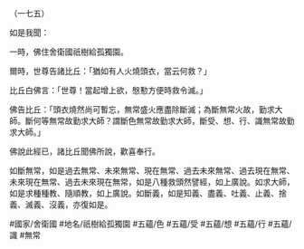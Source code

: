 （一七五）

如是我聞：

一時，佛住舍衛國祇樹給孤獨園。

爾時，世尊告諸比丘：「猶如有人火燒頭衣，當云何救？」

比丘白佛言：「世尊！當起增上欲，慇懃方便時救令滅。」

佛告比丘：「頭衣燒然尚可暫忘，無常盛火應盡除斷滅；為斷無常火故，勤求大師。斷何等無常故勤求大師？謂斷色無常故勤求大師，斷受、想、行、識無常故勤求大師。」

佛說此經已，諸比丘聞佛所說，歡喜奉行。

如斷無常，如是過去無常、未來無常、現在無常、過去未來無常、過去現在無常、未來現在無常、過去未來現在無常，如是八種救頭然譬經，如上廣說。如求大師，如是求種種教、隨順教，如上廣說。如斷義，如是知義、盡義、吐義、止義、捨義、滅義、沒義，亦復如是。

#國家/舍衛國
#地名/祇樹給孤獨園
#五蘊/色
#五蘊/受
#五蘊/想
#五蘊/行
#五蘊/識
#無常
